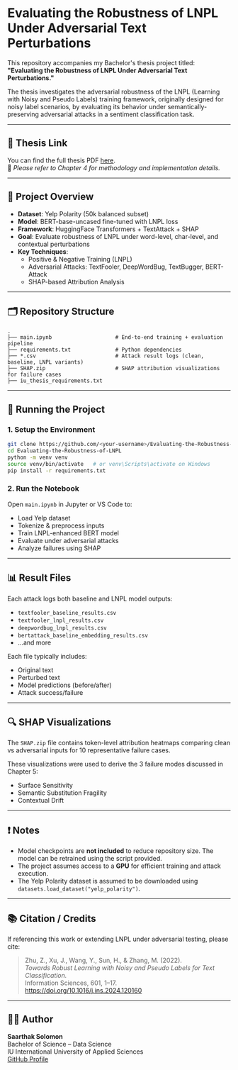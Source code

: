 # Evaluating the Robustness of LNPL Under Adversarial Text Perturbations

This repository accompanies my Bachelor's thesis project titled:  
**"Evaluating the Robustness of LNPL Under Adversarial Text Perturbations."**

The thesis investigates the adversarial robustness of the LNPL (Learning with Noisy and Pseudo Labels) training framework, originally designed for noisy label scenarios, by evaluating its behavior under semantically-preserving adversarial attacks in a sentiment classification task.

---

## 📄 Thesis Link

You can find the full thesis PDF [here](link-to-pdf-or-repository-if-public).  
📌 *Please refer to Chapter 4 for methodology and implementation details.*

---

## 🧠 Project Overview

- **Dataset**: Yelp Polarity (50k balanced subset)
- **Model**: BERT-base-uncased fine-tuned with LNPL loss
- **Framework**: HuggingFace Transformers + TextAttack + SHAP
- **Goal**: Evaluate robustness of LNPL under word-level, char-level, and contextual perturbations
- **Key Techniques**:
  - Positive & Negative Training (LNPL)
  - Adversarial Attacks: TextFooler, DeepWordBug, TextBugger, BERT-Attack
  - SHAP-based Attribution Analysis

---

## 🗂️ Repository Structure

```
.
├── main.ipynb                    # End-to-end training + evaluation pipeline
├── requirements.txt              # Python dependencies
├── *.csv                         # Attack result logs (clean, baseline, LNPL variants)
├── SHAP.zip                      # SHAP attribution visualizations for failure cases
├── iu_thesis_requirements.txt   
```

---

## 🧪 Running the Project

### 1. Setup the Environment

```bash
git clone https://github.com/<your-username>/Evaluating-the-Robustness-of-LNPL.git
cd Evaluating-the-Robustness-of-LNPL
python -m venv venv
source venv/bin/activate   # or venv\Scripts\activate on Windows
pip install -r requirements.txt
```

### 2. Run the Notebook

Open `main.ipynb` in Jupyter or VS Code to:

- Load Yelp dataset
- Tokenize & preprocess inputs
- Train LNPL-enhanced BERT model
- Evaluate under adversarial attacks
- Analyze failures using SHAP

---

## 📊 Result Files

Each attack logs both baseline and LNPL model outputs:

- `textfooler_baseline_results.csv`
- `textfooler_lnpl_results.csv`
- `deepwordbug_lnpl_results.csv`
- `bertattack_baseline_embedding_results.csv`
- ...and more

Each file typically includes:

- Original text
- Perturbed text
- Model predictions (before/after)
- Attack success/failure

---

## 🔍 SHAP Visualizations

The `SHAP.zip` file contains token-level attribution heatmaps comparing clean vs adversarial inputs for 10 representative failure cases.

These visualizations were used to derive the 3 failure modes discussed in Chapter 5:

- Surface Sensitivity
- Semantic Substitution Fragility
- Contextual Drift

---

## ❗ Notes

- Model checkpoints are **not included** to reduce repository size. The model can be retrained using the script provided.
- The project assumes access to a **GPU** for efficient training and attack execution.
- The Yelp Polarity dataset is assumed to be downloaded using `datasets.load_dataset("yelp_polarity")`.

---

## 📚 Citation / Credits

If referencing this work or extending LNPL under adversarial testing, please cite:

> Zhu, Z., Xu, J., Wang, Y., Sun, H., & Zhang, M. (2022).  
> *Towards Robust Learning with Noisy and Pseudo Labels for Text Classification.*  
> Information Sciences, 601, 1–17. https://doi.org/10.1016/j.ins.2024.120160

---

## 🧑‍🎓 Author

**Saarthak Solomon**  
Bachelor of Science – Data Science  
IU International University of Applied Sciences  
[GitHub Profile](https://github.com/SaarthakSolomon)
